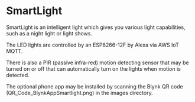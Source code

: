 # SmartLight

SmartLight is an intelligent light which gives you various light capabilities, such as a night light or light shows.

The LED lights are controlled by an ESP8266-12F by Alexa via AWS IoT MQTT.  

There is also a PIR (passive infra-red) motion detecting sensor that may be turned on or off that can automatically turn on the lights when motion is detected.

The optional phone app may be installed by scanning the Blynk QR code (QR_Code_BlynkAppSmartlight.png) in the images directory.



